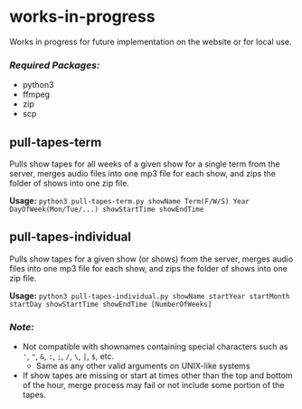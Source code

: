 # works-in-progress
Works in progress for future implementation on the website or for local use.

### _Required Packages:_
- python3
- ffmpeg
- zip
- scp

## pull-tapes-term

Pulls show tapes for all weeks of a given show for a single term from the server, merges audio files into one mp3 file for each show, and zips the folder of shows into one zip file.

__Usage:__ `python3 pull-tapes-term.py showName Term(F/W/S) Year DayOfWeek(Mon/Tue/...) showStartTime showEndTime` 

## pull-tapes-individual

Pulls show tapes for a given show (or shows) from the server, merges audio files into one mp3 file for each show, and zips the folder of shows into one zip file.

__Usage:__ `python3 pull-tapes-individual.py showName startYear startMonth startDay showStartTime showEndTime [NumberOfWeeks]`

### _Note:_
- Not compatible with shownames containing special characters such as `'`, `"`, `&`, `:`, `;`, `/`, `\`, `|`, `$`, etc.
  - Same as any other valid arguments on UNIX-like systems
- If show tapes are missing or start at times other than the top and bottom of the hour, merge process may fail or not include some portion of the tapes.

